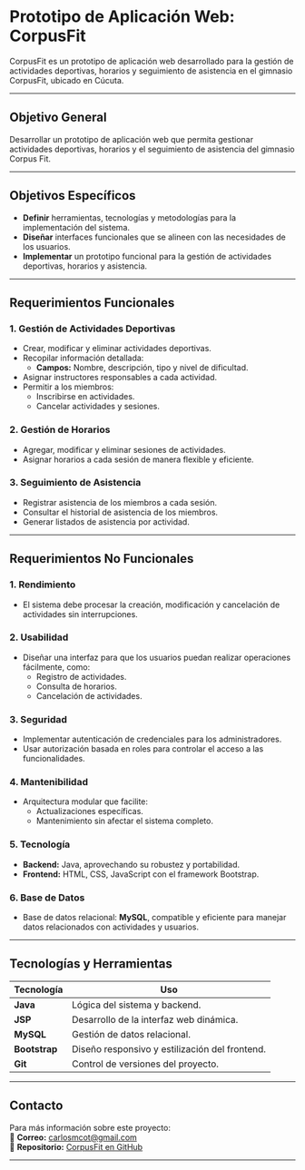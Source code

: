 # **Prototipo de Aplicación Web: CorpusFit**

CorpusFit es un prototipo de aplicación web desarrollado para la gestión de actividades deportivas, horarios y seguimiento de asistencia en el gimnasio CorpusFit, ubicado en Cúcuta.

---

## **Objetivo General**  
Desarrollar un prototipo de aplicación web que permita gestionar actividades deportivas, horarios y el seguimiento de asistencia del gimnasio Corpus Fit.

---

## **Objetivos Específicos**

- **Definir** herramientas, tecnologías y metodologías para la implementación del sistema.  
- **Diseñar** interfaces funcionales que se alineen con las necesidades de los usuarios.  
- **Implementar** un prototipo funcional para la gestión de actividades deportivas, horarios y asistencia.  

---

## **Requerimientos Funcionales**

### **1. Gestión de Actividades Deportivas**
- Crear, modificar y eliminar actividades deportivas.
- Recopilar información detallada:
  - **Campos:** Nombre, descripción, tipo y nivel de dificultad.
- Asignar instructores responsables a cada actividad.
- Permitir a los miembros:
  - Inscribirse en actividades.
  - Cancelar actividades y sesiones.

### **2. Gestión de Horarios**
- Agregar, modificar y eliminar sesiones de actividades.
- Asignar horarios a cada sesión de manera flexible y eficiente.

### **3. Seguimiento de Asistencia**
- Registrar asistencia de los miembros a cada sesión.
- Consultar el historial de asistencia de los miembros.
- Generar listados de asistencia por actividad.

---

## **Requerimientos No Funcionales**

### **1. Rendimiento**
- El sistema debe procesar la creación, modificación y cancelación de actividades sin interrupciones.  

### **2. Usabilidad**
- Diseñar una interfaz para que los usuarios puedan realizar operaciones fácilmente, como:
  - Registro de actividades.
  - Consulta de horarios.
  - Cancelación de actividades.

### **3. Seguridad**
- Implementar autenticación de credenciales para los administradores.
- Usar autorización basada en roles para controlar el acceso a las funcionalidades.

### **4. Mantenibilidad**
- Arquitectura modular que facilite:
  - Actualizaciones específicas.
  - Mantenimiento sin afectar el sistema completo.

### **5. Tecnología**
- **Backend:** Java, aprovechando su robustez y portabilidad.  
- **Frontend:** HTML, CSS, JavaScript con el framework Bootstrap.  

### **6. Base de Datos**
- Base de datos relacional: **MySQL**, compatible y eficiente para manejar datos relacionados con actividades y usuarios.

---

## **Tecnologías y Herramientas**

| **Tecnología**      | **Uso**                                    |
|----------------------|--------------------------------------------|
| **Java**            | Lógica del sistema y backend.              |
| **JSP**             | Desarrollo de la interfaz web dinámica.    |
| **MySQL**           | Gestión de datos relacional.               |
| **Bootstrap**       | Diseño responsivo y estilización del frontend. |
| **Git**             | Control de versiones del proyecto.         |

---

## **Contacto**

Para más información sobre este proyecto:  
📧 **Correo:** carlosmcot@gmail.com  
📂 **Repositorio:** [CorpusFit en GitHub](https://github.com/CarlosMantillaC/corpusfitJAVA)

---
